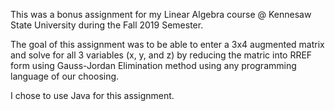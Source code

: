 This was a bonus assignment for my Linear Algebra course @ Kennesaw State University during the Fall 2019 Semester. 

The goal of this assignment was to be able to enter a 3x4 augmented matrix and solve for all 3 variables (x, y, and z) by reducing the matric into RREF form using Gauss-Jordan Elimination method using any programming language of our choosing. 

I chose to use Java for this assignment.